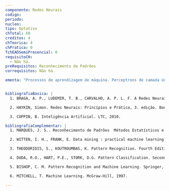 ```yaml
---
componente: Redes Neurais
codigo:  
periodo: 
nucleo:
tipo: Optativo
chTotal: 60
creditos: 4
chTeorica: 4
chPratica: 0
TchEADSemiPresencial: 0
requisitoCH:
  - Não há.
preRequisitos: Reconhecimento de Padrões
correquisitos: Não há.

ementa: "Processos de aprendizagem de máquina. Perceptrons de camada única. Perceptrons de múltiplas camadas. Redes de função de base radial. Mapas auto-organizáveis. Tópicos avançados em Redes Neurais: máquinas de vetor de suporte, análise de componentes principais, outros tópicos."


bibliografiaBasica: |
  1. BRAGA, A. P., LUDEMIR, T. B., CARVALHO, A. P. L. F. A Redes Neurais Artificiais  Teoria e Aplicações. LTC, 2007.

  2. HAYKIN, Simon. Redes Neurais: Princípios e Prática, 3. edição. Bookman. 2008.

  3. COPPIN, B. Inteligência Artificial. LTC, 2010.

bibliografiaComplementar: |
  1. MARQUES, J. S.. Reconhecimento de Padrões  Métodos Estatísticos e Neurais. IST Press, 2005.

  2. WITTEN, I. H., FRANK, E. Data mining : practical machine learning tools and techniques. Second Edition. Elsevier, 2005.

  3. THEODORIDIS, S., KOUTROUMBAS, K. Pattern Recognition. Fourth Edition, Academic Press, 2009.

  4. DUDA, R.O., HART, P.E., STORK, D.G. Pattern Classification. Second Edition. Wiley, 2001.

  5. BISHOP, C. M. Pattern Recognition and Machine Learning. Springer, 2006.

  6. MITCHELL, T. Machine Learning. McGraw-Hill, 1997.

---
```

